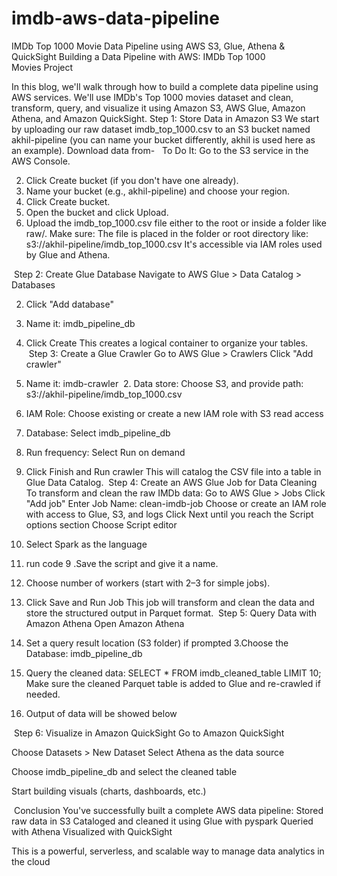 # imdb-aws-data-pipeline
IMDb Top 1000 Movie Data Pipeline using AWS S3, Glue, Athena &amp; QuickSight
Building a Data Pipeline with AWS: IMDb Top 1000 Movies Project

In this blog, we'll walk through how to build a complete data pipeline using AWS services. We'll use IMDb's Top 1000 movies dataset and clean, transform, query, and visualize it using Amazon S3, AWS Glue, Amazon Athena, and Amazon QuickSight.
Step 1: Store Data in Amazon S3
We start by uploading our raw dataset imdb_top_1000.csv to an S3 bucket named akhil-pipeline (you can name your bucket differently, akhil is used here as an example).
Download data from- 
 To Do It:
Go to the S3 service in the AWS Console.

2. Click Create bucket (if you don't have one already).
3. Name your bucket (e.g., akhil-pipeline) and choose your region.
4. Click Create bucket.
5. Open the bucket and click Upload.
6. Upload the imdb_top_1000.csv file either to the root or inside a folder like raw/.
Make sure:
The file is placed in the folder or root directory like: s3://akhil-pipeline/imdb_top_1000.csv
It's accessible via IAM roles used by Glue and Athena.

 Step 2: Create Glue Database
Navigate to AWS Glue > Data Catalog > Databases

2. Click "Add database"
3. Name it: imdb_pipeline_db
4. Click Create
This creates a logical container to organize your tables.
 Step 3: Create a Glue Crawler
Go to AWS Glue > Crawlers
Click "Add crawler"

3. Name it: imdb-crawler
 2. Data store: Choose S3, and provide path: s3://akhil-pipeline/imdb_top_1000.csv
3. IAM Role: Choose existing or create a new IAM role with S3 read access
4. Database: Select imdb_pipeline_db
5. Run frequency: Select Run on demand
6. Click Finish and Run crawler
This will catalog the CSV file into a table in Glue Data Catalog.
️ Step 4: Create an AWS Glue Job for Data Cleaning
To transform and clean the raw IMDb data:
Go to AWS Glue > Jobs
Click "Add job"
Enter Job Name: clean-imdb-job
Choose or create an IAM role with access to Glue, S3, and logs
Click Next until you reach the Script options section
Choose Script editor

7. Select Spark as the language
8. run code 
9 .Save the script and give it a name.

10. Choose number of workers (start with 2–3 for simple jobs).
11. Click Save and Run Job
This job will transform and clean the data and store the structured output in Parquet format.
 Step 5: Query Data with Amazon Athena
Open Amazon Athena

2. Set a query result location (S3 folder) if prompted
3.Choose the Database: imdb_pipeline_db
4. Query the cleaned data:
SELECT * FROM imdb_cleaned_table LIMIT 10;
Make sure the cleaned Parquet table is added to Glue and re-crawled if needed.
5. Output of data will be showed below

 Step 6: Visualize in Amazon QuickSight
Go to Amazon QuickSight

Choose Datasets > New Dataset
Select Athena as the data source

Choose imdb_pipeline_db and select the cleaned table

Start building visuals (charts, dashboards, etc.)

 Conclusion
You've successfully built a complete AWS data pipeline:
Stored raw data in S3
Cataloged and cleaned it using Glue with pyspark
Queried with Athena
Visualized with QuickSight

This is a powerful, serverless, and scalable way to manage data analytics in the cloud

